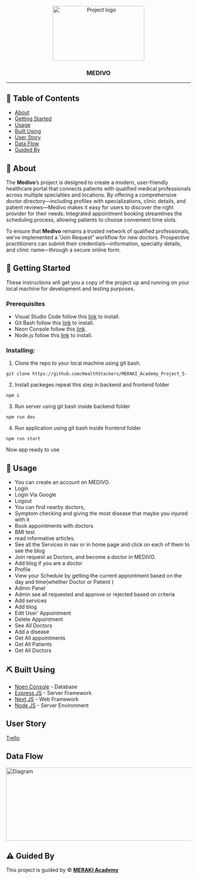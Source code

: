 <p align="center">
<a href="https://www.meraki-academy.org" target="_blank" rel="noopener noreferrer">
 <img width="250px" height="150px" src="https://res.cloudinary.com/dcq4kfehy/image/upload/v1751431926/websiteLogoCircle_mrid3v.png" alt="Project logo">
 </a>
</p>

<h3 align="center">MEDIVO</h3>

---



## 📝 Table of Contents

- [About](#about)
- [Getting Started](#getting_started)
- [Usage](#usage)
- [Built Using](#built_using)
- [User Story](#user_story)
- [Data Flow](#data_flow)
- [Guided By](#guided_by)

## 🧐 About <a name = "about"></a>

The **Medivo**’s project is designed to create a modern, user‑friendly healthcare portal that connects patients with qualified medical professionals across multiple specialties and locations. By offering a comprehensive doctor directory—including profiles with specializations, clinic details, and patient reviews—Medivo makes it easy for users to discover the right provider for their needs. Integrated appointment booking streamlines the scheduling process, allowing patients to choose convenient time slots.

To ensure that **Medivo** remains a trusted network of qualified professionals, we’ve implemented a “Join Request” workflow for new doctors. Prospective practitioners can submit their credentials—information, specialty details, and clinic name—through a secure online form.

## 🏁 Getting Started <a name = "getting_started"></a>

These instructions will get you a copy of the project up and running on your local machine for development and testing purposes.

### Prerequisites

- Visual Studio Code follow this <a href='https://code.visualstudio.com/download'>link</a> to install.
- Git Bash follow this <a href='https://git-scm.com/downloads'>link</a> to install.
- Neon Console follow this <a href='https://console.neon.tech/app/projects'>link</a>.
- Node.js follow this <a href='https://nodejs.org/en/download'>link</a> to install.

### Installing:

1. Clone the repo to your local machine using git bash.

```
git clone https://github.com/HealthStackers/MERAKI_Academy_Project_5-
```

2. Install packeges repeat this step in backend and frontend folder

```
npm i
```

3. Run server using git bash inside backend folder

```
npm run dev
```

4. Run application using git bash inside frontend folder

```
npm run start
```

Now app ready to use

## 🎈 Usage <a name="usage"></a>


- You can create an account on MEDIVO.
- Login
- Login Via Google
- Logout
- You can find nearby doctors, 
- Symptom checking and giving the most disease that maybe you injured with it
- Book appointments with doctors
- BMI test
- read informative articles.
- See all the Services in nav or in home page and click on each of them to see the blog 
- Join request as Doctors, and become a doctor in MEDIVO.
- Add blog if you are a doctor
- Profile 
- View your Schedule by getting the current appointment based on the day and time(whether Doctor or Patient )
- Admin Panel 
- Admin see all requested and approve or rejected based on criteria
- Add services
- Add blog
- Edit User' Appointment
- Delete Appointment
- See All Doctors 
- Add a disease 
- Get All appointments
- Get All Patients
- Get All Doctors



## ⛏️ Built Using <a name = "built_using"></a>

- [Noen Console](https://console.neon.tech/app/projects) - Database
- [Express JS](https://expressjs.com/) - Server Framework
- [Next JS](https://nextjs.org/) - Web Framework
- [Node JS](https://nodejs.org/en/) - Server Environment

## User Story <a name = "#user_story"></a>


<a href='https://trello.com/b/zFwhalSP/healthstackers'>Trello</a>

## Data Flow <a name = "#data_flow"></a>

<img width=800px height=200px src="https://res.cloudinary.com/dcq4kfehy/image/upload/v1751431977/Project_Flow_Chart_qp7kkb.png" alt="Diagram"></a>

## ⚠️ Guided By <a name = "guided_by"></a>

This project is guided by ©️ **[MERAKI Academy](https://www.meraki-academy.org)**
